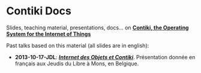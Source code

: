 Contiki Docs
============

Slides, teaching material, presentations, docs... on [**Contiki, the Operating System for the Internet of Things**](http://contiki-os.org)

Past talks based on this material (all slides are in english):

* **2013-10-17-JDL**: [**_Internet des Objets et Contiki_**](https://github.com/cetic/contiki-docs/raw/20131017-jdl-contiki/presentations/iot-contiki/iot-contiki-general.pdf). Présentation donnée en français aux Jeudis du Libre à Mons, en Belgique.
